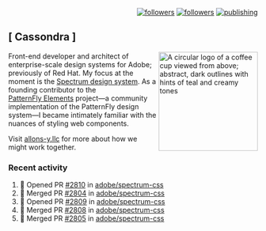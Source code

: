 <p align="right"><a rel="me" href="https://front-end.social/@castastrophe">
    <img alt="followers" title="Follow me on Mastodon" src="https://img.shields.io/mastodon/follow/109297102751309835?domain=https%3A%2F%2Ffront-end.social&label=Follow&logo=mastodon&logoColor=white&style=for-the-badge&labelColor=008080&color=006969"/></a>
  <a href="https://codepen.io/castastrophe/">
    <img alt="followers" title="Follow me on CodePen" src="https://img.shields.io/badge/23-1?color=640464&labelColor=7c007c&style=for-the-badge&logo=codepen&label=Follow"/></a>
<a href="https://castastrophe.medium.com/">
    <img alt="publishing" title="View articles on Medium" src="https://img.shields.io/badge/107-1?color=666&labelColor=444&label=subscribe&logo=medium&logoColor=white&style=for-the-badge"/></a>
</p>

## [&nbsp;Cassondra&nbsp;]

<img align="right" src="https://github-production-user-asset-6210df.s3.amazonaws.com/1840295/253016758-ba468774-1cd3-42c2-8f43-947b5eeb5edf.png" height="200" alt="A circular logo of a coffee cup viewed from above; abstract, dark outlines with hints of teal and creamy tones">

Front-end developer and architect of enterprise-scale design systems for Adobe; previously of Red Hat. My focus at the moment is the [Spectrum design system](https://github.com/adobe/spectrum-css). As a founding contributor to the [PatternFly&nbsp;Elements](https://github.com/patternfly/patternfly-elements) project&mdash;a community implementation of the PatternFly design system&mdash;I became intimately familiar with the nuances of styling web components.

Visit [allons-y.llc](http://allons-y.llc/) for more about how we might work together.

### Recent activity

<!--START_SECTION:activity-->
1. 💪 Opened PR [#2810](https://github.com/adobe/spectrum-css/pull/2810) in [adobe/spectrum-css](https://github.com/adobe/spectrum-css)
2. 🎉 Merged PR [#2804](https://github.com/adobe/spectrum-css/pull/2804) in [adobe/spectrum-css](https://github.com/adobe/spectrum-css)
3. 💪 Opened PR [#2809](https://github.com/adobe/spectrum-css/pull/2809) in [adobe/spectrum-css](https://github.com/adobe/spectrum-css)
4. 🎉 Merged PR [#2808](https://github.com/adobe/spectrum-css/pull/2808) in [adobe/spectrum-css](https://github.com/adobe/spectrum-css)
5. 🎉 Merged PR [#2805](https://github.com/adobe/spectrum-css/pull/2805) in [adobe/spectrum-css](https://github.com/adobe/spectrum-css)
<!--END_SECTION:activity-->
